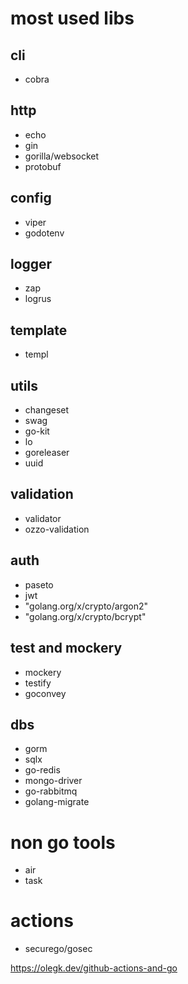 # most used libs

## cli

- cobra

## http

- echo
- gin
- gorilla/websocket
- protobuf

## config

- viper
- godotenv

## logger

- zap
- logrus

## template

- templ

## utils

- changeset
- swag
- go-kit
- lo
- goreleaser
- uuid

## validation

- validator
- ozzo-validation

## auth

- paseto
- jwt
- "golang.org/x/crypto/argon2"
- "golang.org/x/crypto/bcrypt"

## test and mockery

- mockery
- testify
- goconvey

## dbs

- gorm
- sqlx
- go-redis
- mongo-driver
- go-rabbitmq
- golang-migrate

# non go tools

- air
- task

# actions

- securego/gosec

<https://olegk.dev/github-actions-and-go>
